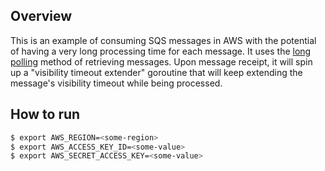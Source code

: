 ## Overview
This is an example of consuming SQS messages in AWS with the potential of having a very long processing time for each message. It uses the [long polling](https://docs.aws.amazon.com/AWSSimpleQueueService/latest/SQSDeveloperGuide/sqs-long-polling.html) method of retrieving messages. Upon message receipt, it will spin up a "visibility timeout extender" goroutine that will keep extending the message's visibility timeout while being processed.

## How to run
```bash
$ export AWS_REGION=<some-region>
$ export AWS_ACCESS_KEY_ID=<some-value>
$ export AWS_SECRET_ACCESS_KEY=<some-value>
```
